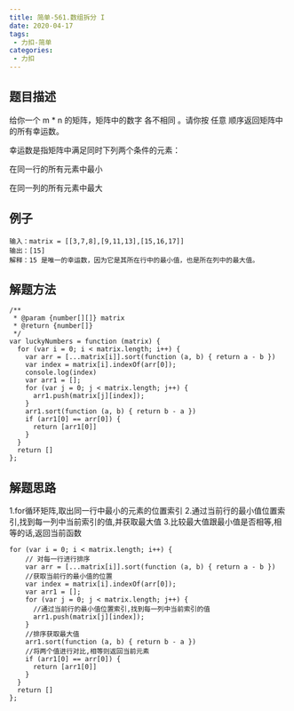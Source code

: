 ```yaml
---
title: 简单-561.数组拆分 I
date: 2020-04-17
tags:
 - 力扣-简单
categories: 
 - 力扣
---
```

## 题目描述
给你一个 m * n 的矩阵，矩阵中的数字 各不相同 。请你按 任意 顺序返回矩阵中的所有幸运数。

幸运数是指矩阵中满足同时下列两个条件的元素：

在同一行的所有元素中最小

在同一列的所有元素中最大
## 例子
```
输入：matrix = [[3,7,8],[9,11,13],[15,16,17]]
输出：[15]
解释：15 是唯一的幸运数，因为它是其所在行中的最小值，也是所在列中的最大值。

```

## 解题方法

```
/**
 * @param {number[][]} matrix
 * @return {number[]}
 */
var luckyNumbers = function (matrix) {
  for (var i = 0; i < matrix.length; i++) {
    var arr = [...matrix[i]].sort(function (a, b) { return a - b })
    var index = matrix[i].indexOf(arr[0]);
    console.log(index)
    var arr1 = [];
    for (var j = 0; j < matrix.length; j++) {
      arr1.push(matrix[j][index]);
    }
    arr1.sort(function (a, b) { return b - a })
    if (arr1[0] == arr[0]) {
      return [arr1[0]]
    }
  }
  return []
};
```
## 解题思路
1.for循环矩阵,取出同一行中最小的元素的位置索引
2.通过当前行的最小值位置索引,找到每一列中当前索引的值,并获取最大值
3.比较最大值跟最小值是否相等,相等的话,返回当前函数
```
for (var i = 0; i < matrix.length; i++) {
    // 对每一行进行排序
    var arr = [...matrix[i]].sort(function (a, b) { return a - b }) 
    //获取当前行的最小值的位置
    var index = matrix[i].indexOf(arr[0]);
    var arr1 = [];
    for (var j = 0; j < matrix.length; j++) {
      //通过当前行的最小值位置索引,找到每一列中当前索引的值
      arr1.push(matrix[j][index]);  
    }
    //排序获取最大值
    arr1.sort(function (a, b) { return b - a })
    //将两个值进行对比,相等则返回当前元素
    if (arr1[0] == arr[0]) {
      return [arr1[0]]
    }
  }
  return []
};
```